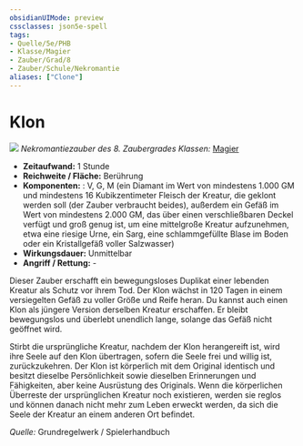 ```yaml
---
obsidianUIMode: preview
cssclasses: json5e-spell
tags:
- Quelle/5e/PHB
- Klasse/Magier
- Zauber/Grad/8
- Zauber/Schule/Nekromantie
aliases: ["Clone"]
---
```

# Klon
![](../../../99%20-%20Setup/Files/Bildersammlung/Symbolik/Nekromantiezauber.webp#token)
*Nekromantiezauber des 8. Zaubergrades*
*Klassen:* [Magier](../Klassen/Magier.md)

- **Zeitaufwand:** 1 Stunde
- **Reichweite / Fläche:** Berührung
- **Komponenten:** : V, G, M (ein Diamant im Wert von mindestens 1.000 GM und mindestens 16 Kubikzentimeter Fleisch der Kreatur, die geklont werden soll (der Zauber verbraucht beides), außerdem ein Gefäß im Wert von mindestens 2.000 GM, das über einen verschließbaren Deckel verfügt und groß genug ist, um eine mittelgroße Kreatur aufzunehmen, etwa eine riesige Urne, ein Sarg, eine schlammgefüllte Blase im Boden oder ein Kristallgefäß voller Salzwasser)
- **Wirkungsdauer:** Unmittelbar
- **Angriff / Rettung:** -

Dieser Zauber erschafft ein bewegungsloses Duplikat einer lebenden Kreatur als Schutz vor ihrem Tod. Der Klon wächst in 120 Tagen in einem versiegelten Gefäß zu voller Größe und Reife heran. Du kannst auch einen Klon als jüngere Version derselben Kreatur erschaffen. Er bleibt bewegungslos und überlebt unendlich lange, solange das Gefäß nicht geöffnet wird.

Stirbt die ursprüngliche Kreatur, nachdem der Klon herangereift ist, wird ihre Seele auf den Klon übertragen, sofern die Seele frei und willig ist, zurückzukehren. Der Klon ist körperlich mit dem Original identisch und besitzt dieselbe Persönlichkeit sowie dieselben Erinnerungen und Fähigkeiten, aber keine Ausrüstung des Originals. Wenn die körperlichen Überreste der ursprünglichen Kreatur noch existieren, werden sie reglos und können danach nicht mehr zum Leben erweckt werden, da sich die Seele der Kreatur an einem anderen Ort befindet.

*Quelle:* Grundregelwerk / Spielerhandbuch